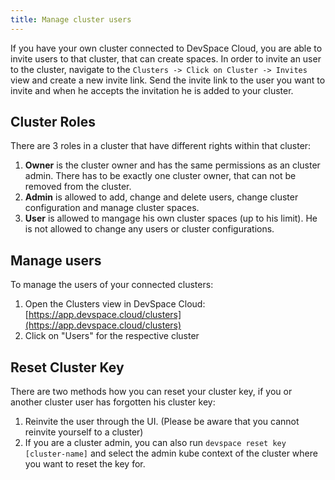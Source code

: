 ```yaml
---
title: Manage cluster users
---
```


If you have your own cluster connected to DevSpace Cloud, you are able to invite users to that cluster, that can create spaces. In order to invite an user to the cluster, navigate to the `Clusters -> Click on Cluster -> Invites` view and create a new invite link. Send the invite link to the user you want to invite and when he accepts the invitation he is added to your cluster.  

## Cluster Roles

There are 3 roles in a cluster that have different rights within that cluster:
1. **Owner** is the cluster owner and has the same permissions as an cluster admin. There has to be exactly one cluster owner, that can not be removed from the cluster.
2. **Admin** is allowed to add, change and delete users, change cluster configuration and manage cluster spaces.
3. **User** is allowed to mangage his own cluster spaces (up to his limit). He is not allowed to change any users or cluster configurations.

## Manage users

To manage the users of your connected clusters:
1. Open the Clusters view in DevSpace Cloud: [https://app.devspace.cloud/clusters](https://app.devspace.cloud/clusters)
2. Click on "Users" for the respective cluster


## Reset Cluster Key

There are two methods how you can reset your cluster key, if you or another cluster user has forgotten his cluster key:
1. Reinvite the user through the UI. (Please be aware that you cannot reinvite yourself to a cluster)
2. If you are a cluster admin, you can also run `devspace reset key [cluster-name]` and select the admin kube context of the cluster where you want to reset the key for.
